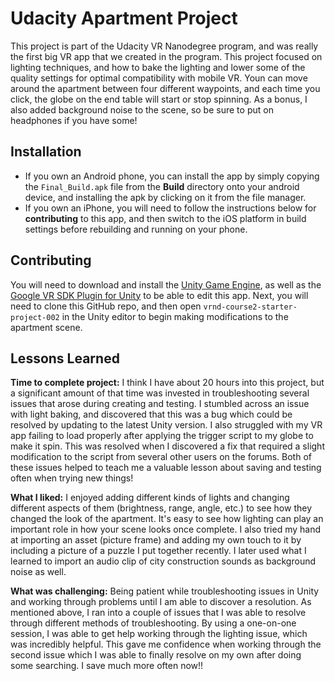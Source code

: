 # Udacity Apartment Project
This project is part of the Udacity VR Nanodegree program, and was really the first big VR app that we created in the program.  This project focused on lighting techniques, and how to bake the lighting and lower some of the quality settings for optimal compatibility with mobile VR.  Youn can move around the apartment between four different waypoints, and each time you click, the globe on the end table will start or stop spinning.  As a bonus, I also added background noise to the scene, so be sure to put on headphones if you have some!

## Installation
* If you own an Android phone, you can install the app by simply copying the `Final_Build.apk` file from the **Build** directory onto your android device, and installing the apk by clicking on it from the file manager.
* If you own an iPhone, you will need to follow the instructions below for **contributing** to this app, and then switch to the iOS platform in build settings before rebuilding and running on your phone.

## Contributing
You will need to download and install the [Unity Game Engine](https://unity3d.com/), as well as the [Google VR SDK Plugin for Unity](https://developers.google.com/vr/unity/download) to be able to edit this app.  Next, you will need to clone this GitHub repo, and then open `vrnd-course2-starter-project-002` in the Unity editor to begin making modifications to the apartment scene.

## Lessons Learned
**Time to complete project:** I think I have about 20 hours into this project, but a significant amount of that time was invested in troubleshooting several issues that arose during creating and testing.  I stumbled across an issue with light baking, and discovered that this was a bug which could be resolved by updating to the latest Unity version.  I also struggled with my VR app failing to load properly after applying the trigger script to my globe to make it spin.  This was resolved when I discovered a fix that required a slight modification to the script from several other users on the forums. Both of these issues helped to teach me a valuable lesson about saving and testing often when trying new things!

**What I liked:** I enjoyed adding different kinds of lights and changing different aspects of them (brightness, range, angle, etc.) to see how they changed the look of the apartment.  It's easy to see how lighting can play an important role in how your scene looks once complete.  I also tried my hand at importing an asset (picture frame) and adding my own touch to it by including a picture of a puzzle I put together recently.  I later used what I learned to import an audio clip of city construction sounds as background noise as well.

**What was challenging:** Being patient while troubleshooting issues in Unity and working through problems until I am able to discover a resolution.  As mentioned above, I ran into a couple of issues that I was able to resolve through different methods of troubleshooting.  By using a one-on-one session, I was able to get help working through the lighting issue, which was incredibly helpful.  This gave me confidence when working through the second issue which I was able to finally resolve on my own after doing some searching.  I save much more often now!!
